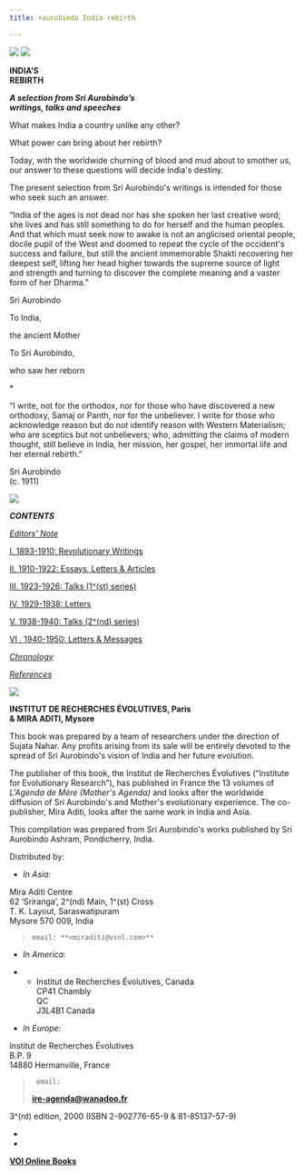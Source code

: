 ```yaml
---
title: +aurobindo India rebirth

---
```

<div class="Section1">

 

  
  

![](SriAurobindo_1950.jpg)                      ![](cover_IR.jpg)

  
  

**INDIA’S  
REBIRTH**

***A selection from Sri Aurobindo’s  
writings, talks and speeches***

  
  

What makes India a country unlike any other?

What power can bring about her rebirth?

Today, with the worldwide churning of blood and mud about to smother us,
our answer to these questions will decide India's destiny.

The present selection from Sri Aurobindo's writings is intended for
those who seek such an answer.

  
  

“India of the ages is not dead nor has she spoken her last creative
word; she lives and has still something to do for herself and the human
peoples. And that which must seek now to awake is not an anglicised
oriental people, docile pupil of the West and doomed to repeat the cycle
of the occident's success and failure, but still the ancient immemorable
Shakti recovering her deepest self, lifting her head higher towards the
supreme source of light and strength and turning to discover the
complete meaning and a vaster form of her Dharma.”

Sri Aurobindo

  
  
  

To India,

the ancient Mother

To Sri Aurobindo,

who saw her reborn

\*

  

“I write, not for the orthodox, nor for those who have discovered a new
orthodoxy, Samaj or Panth, nor for the unbeliever. I write for those who
acknowledge reason but do not identify reason with Western Materialism;
who are sceptics but not unbelievers; who, admitting the claims of
modern thought, still believe in India, her mission, her gospel, her
immortal life and her eternal rebirth.”

Sri Aurobindo  
(c. 1911)

  
  
  

![](anibow.gif)

  
  

***CONTENTS***

[*Editors' Note*](IR_editnote.htm)

[I. 1893-1910: Revolutionary Writings](IR_part1.htm)

  

[II. 1910-1922: Essays, Letters & Articles](IR_part2.htm)

  

[III. 1923-1926: Talks (1^(st) series)](IR_part3.htm)

  

[IV. 1929-1938: Letters](IR_part4.htm)

  

[V. 1938-1940: Talks (2^(nd) series)](IR_part5.htm)

  

[VI . 1940-1950: Letters & Messages](IR_part6.htm)

  

*[Chronology](IR_chrono.htm)*

  

*[References](IR_ref.htm)*

  
  

![](anibow.gif)

  
  

**INSTITUT DE RECHERCHES ÉVOLUTIVES, Paris  
& MIRA ADITI, Mysore**  

This book was prepared by a team of researchers under the direction of
Sujata Nahar. Any profits arising from its sale will be entirely devoted
to the spread of Sri Aurobindo's vision of India and her future
evolution.

The publisher of this book, the Institut de Recherches Évolutives
(“Institute for Evolutionary Research”), has published in France the 13
volumes of *L'Agenda de Mère (Mother's Agenda)* and looks after the
worldwide diffusion of Sri Aurobindo's and Mother's evolutionary
experience. The co-publisher, Mira Aditi, looks after the same work in
India and Asia.

This compilation was prepared from Sri Aurobindo's works published by
Sri Aurobindo Ashram, Pondicherry, India.

Distributed by:

- *In Asia:*

Mira Aditi Centre  
62 ‘Sriranga’, 2^(nd) Main, 1^(st) Cross  
T. K. Layout, Saraswatipuram  
Mysore 570 009, India

>     email: **<miraditi@vsnl.com>**

  

- *In America:*

* * Institut de Recherches Évolutives, Canada  
CP41 Chambly  
QC  
J3L4B1 Canada

- *In Europe:*

Institut de Recherches Évolutives  
B.P. 9  
14880 Hermanville, France

>      email:
> **[ire-agenda@wanadoo.fr](mailto:ire-agenda@wanadoo.fr%20)**

3^(rd) edition, 2000 (ISBN 2-902776-65-9 & 81-85137-57-9)

*  
*

 

</div>

**[VOI Online Books](http://www.voiceofdharma.org/books)**
